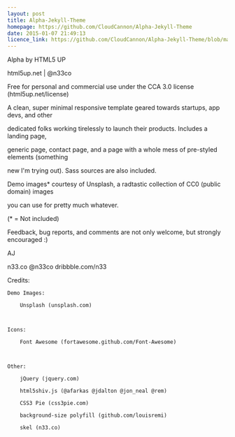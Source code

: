 ```yaml
---
layout: post
title: Alpha-Jekyll-Theme
homepage: https://github.com/CloudCannon/Alpha-Jekyll-Theme
date: 2015-01-07 21:49:13
licence_link: https://github.com/CloudCannon/Alpha-Jekyll-Theme/blob/master/LICENSE.txt
---
```

Alpha by HTML5 UP

html5up.net | @n33co

Free for personal and commercial use under the CCA 3.0 license (html5up.net/license)





A clean, super minimal responsive template geared towards startups, app devs, and other

dedicated folks working tirelessly to launch their products. Includes a landing page,

generic page, contact page, and a page with a whole mess of pre-styled elements (something

new I'm trying out). Sass sources are also included.



Demo images* courtesy of Unsplash, a radtastic collection of CC0 (public domain) images

you can use for pretty much whatever.



(* = Not included)



Feedback, bug reports, and comments are not only welcome, but strongly encouraged :)



AJ

n33.co @n33co dribbble.com/n33





Credits:



	Demo Images:

		Unsplash (unsplash.com)



	Icons:

		Font Awesome (fortawesome.github.com/Font-Awesome)



	Other:

		jQuery (jquery.com)

		html5shiv.js (@afarkas @jdalton @jon_neal @rem)

		CSS3 Pie (css3pie.com)

		background-size polyfill (github.com/louisremi)

		skel (n33.co)
